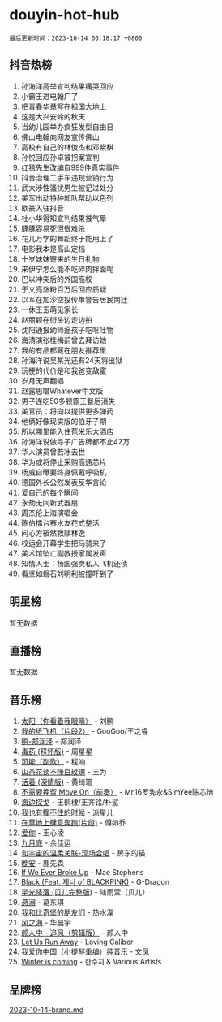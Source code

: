 # douyin-hot-hub

`最后更新时间：2023-10-14 00:18:17 +0800`

## 抖音热榜

1. 孙海洋高举宣判结果痛哭回应
1. 小霸王进电翰厂了
1. 把青春华章写在祖国大地上
1. 这是大兴安岭的秋天
1. 当幼儿园举办疯狂发型自由日
1. 佛山电翰向网友宣传佛山
1. 高校有自己的林俊杰和邓紫棋
1. 孙悦回应孙卓被拐案宣判
1. 红毯先生改编自999件真实事件
1. 抖音治理二手车违规营销行为
1. 武大涉性骚扰男生被记过处分
1. 美军出动特种部队帮助以色列
1. 欧豪入驻抖音
1. 杜小华得知宣判结果被气晕
1. 豚豚容易死但很难杀
1. 花几万学的舞蹈终于能用上了
1. 电影我本是高山定档
1. 十岁妹妹寄来的生日礼物
1. 来伊宁怎么能不吃碎肉拌面呢
1. 巴以冲突后的外国高校
1. 于文亮涨粉百万后回应质疑
1. 以军在加沙空投传单警告居民南迁
1. 一休王玉萌见家长
1. 赵丽颖在街头边走边拍
1. 沈阳通报幼师逼孩子吃呕吐物
1. 海清演张桂梅前曾去拜访她
1. 我的有品都藏在朋友推荐里
1. 孙海洋说吴某光还有24天将出狱
1. 玩梗的代价是和我爸变敌蜜
1. 岁月无声翻唱
1. 赵露思唱Whatever中文版
1. 男子连吃50多顿霸王餐后消失
1. 美官员：将向以提供更多弹药
1. 他俩好像现实版的伯牙子期
1. 所以哪里能入住苞米乐大酒店
1. 孙海洋说做寻子广告牌都不止42万
1. 华人演员曾若冰去世
1. 华为或将停止采购高通芯片
1. 杨威自曝要终身佩戴呼吸机
1. 德国外长公然发表反华言论
1. 爱自己的每个瞬间
1. 永劫无间新武器扇
1. 周杰伦上海演唱会
1. 陈伯擂台赛水友花式整活
1. 问心方筱然救赎林逸
1. 校运会开幕学生把马骑来了
1. 美术馆坠亡副教授家属发声
1. 知情人士：杨国强卖私人飞机还债
1. 看坚如磐石刘明利被撞吓到了

## 明星榜

暂无数据

## 直播榜

暂无数据

## 音乐榜

1. [太阳（你看着我眼睛）](https://sf6-cdn-tos.douyinstatic.com/obj/tos-cn-ve-2774/ogWbyIQnlBFImVbeDocRdCIYtBHlbJXgfZMvgz) - 刘鹏
1. [我的纸飞机（片段2）](https://sf3-cdn-tos.douyinstatic.com/obj/tos-cn-ve-2774/oM2ZrKcg2CD5AeRB2gkeXOFB1IxAGJdZPazYHf) - GooGoo/王之睿
1. [瞬-郑润泽](https://sf3-cdn-tos.douyinstatic.com/obj/tos-cn-ve-2774/oYXHIohzvbNAzBhHgyksWpRM4bfkDsBdBDAynw) - 郑润泽
1. [毒药 (释怀版)](https://sf3-cdn-tos.douyinstatic.com/obj/tos-cn-ve-2774/oYILMEAzspdZBIzy4frJNB8ZHPHWAhiwowd4Ad) - 周星星
1. [可能（副歌）](https://sf6-cdn-tos.douyinstatic.com/obj/tos-cn-ve-2774/cde1731888894259b333569393c2fb51) - 程响
1. [山茶花读不懂白玫瑰](https://sf6-cdn-tos.douyinstatic.com/obj/tos-cn-ve-2774/osfn8B7DktrRHEPJgPCfDbw7QDQEkwC16BxZg9) - 王为
1. [活着 (深情版)](https://sf6-cdn-tos.douyinstatic.com/obj/tos-cn-ve-2774/oY8r2TelECK2BPZbDCj8xZKBQfPbwQyCt1cggn) - 黄绮珊
1. [不需要挽留 Move On（前奏）](https://sf3-cdn-tos.douyinstatic.com/obj/tos-cn-ve-2774/ooCBhgCCkF4nExzQL9WZSUbitfA8IsDkgQIYhe) - Mr.16罗隽永&SimYee陈芯怡
1. [海边探戈](https://sf3-cdn-tos.douyinstatic.com/obj/tos-cn-ve-2774/os9gE0VQCGqt6VQkZDyBBYvfSDY0QFe3vVmubn) - 王鹤棣/王齐铭/朴鲨
1. [我也有撑不住的时候](https://sf6-cdn-tos.douyinstatic.com/obj/tos-cn-ve-2774/okmtBE1dkIBhwxeiBJeDgQnQtICZWIJUI2bjQr) - 派星儿
1. [在草地上肆意奔跑(片段)](https://sf6-cdn-tos.douyinstatic.com/obj/tos-cn-ve-2774/8831d494742f45dabdfa8adb8b817259) - 傅如乔
1. [爱你](https://sf3-cdn-tos.douyinstatic.com/obj/tos-cn-ve-2774/oEfyTFYX4gOL9DMKAJebDCAASw8hYVIXz1nYaf) - 王心凌
1. [九月底](https://sf3-cdn-tos.douyinstatic.com/obj/tos-cn-ve-2774/oMfewG4PDTFhF8iz3OGQ7ABH5i6fCgnMaoCbzZ) - 余佳运
1. [和宇宙的温柔关联-现场合唱](https://sf6-cdn-tos.douyinstatic.com/obj/tos-cn-ve-2774/o0hONGDYQBgk0e5bqDeQOonVmncA6tC2nBwZLT) - 房东的猫
1. [晚安](https://sf6-cdn-tos.douyinstatic.com/obj/tos-cn-ve-2774/a724c5e224464218839820f4e4fd632f) - 鹿先森
1. [If We Ever Broke Up](https://sf3-cdn-tos.douyinstatic.com/obj/tos-cn-ve-2774/o8onj5HDk0ImtBmO0URBfeyCDXQJMYkQ1gb8Zy) - Mae Stephens
1. [Black (Feat. 제니 of BLACKPINK)](https://sf3-cdn-tos.douyinstatic.com/obj/tos-cn-ve-2774/2eb92e2debbe4fe0a552bc099aef7f28) - G-Dragon
1. [星光降落 (贝儿完整版)](https://sf6-cdn-tos.douyinstatic.com/obj/tos-cn-ve-2774/okwB9hAwyAtsFFkFBzAX1hOOfQuIoMNs0W2Mwr) - 陆雨萱（贝儿）
1. [悬溺](https://sf6-cdn-tos.douyinstatic.com/obj/tos-cn-ve-2774/f3b6cc53d2e944beb7094a3ff01b4e03) - 葛东琪
1. [我和比奇堡的朋友们](https://sf3-cdn-tos.douyinstatic.com/obj/tos-cn-ve-2774/f0505db981ea4a6d91453a15924a82aa) - 热水澡
1. [风之海](https://sf3-cdn-tos.douyinstatic.com/obj/tos-cn-ve-2774/oInqZ2gFbCQvB6wZNnZlJpBcfDBQ8t1e1XwYAi) - 华晨宇
1. [颜人中 - 追风（剪辑版）](https://sf6-cdn-tos.douyinstatic.com/obj/tos-cn-ve-2774/9107f711ded6416ab3279a81d71597f7) - 颜人中
1. [Let Us Run Away](https://sf3-cdn-tos.douyinstatic.com/obj/tos-cn-ve-2774/a9a280d910044fb0b9f4f74b0b27e854) - Loving Caliber
1. [我爱你中国（小提琴重编）纯音乐](https://sf6-cdn-tos.douyinstatic.com/obj/tos-cn-ve-2774/362de867442c4051acadb0a43fd60af8) - 文凤
1. [Winter is coming](https://sf6-cdn-tos.douyinstatic.com/obj/tos-cn-ve-2774/0a6c12efb2d84f2ba9a243d4e1eebb4e) - 한수지 & Various Artists

## 品牌榜

[2023-10-14-brand.md](2023-10-14-brand.md)
